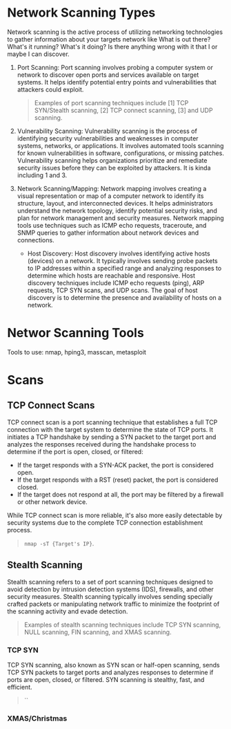 # Network Scanning Types
Network scanning is the active process of utilizing networking technologies to gather information about your targets network like What is out there? What's it running? What's it doing? Is there anything wrong with it that I or maybe I can discover.

1. Port Scanning: Port scanning involves probing a computer system or network to discover open ports and services available on target systems. It helps identify potential entry points and vulnerabilities that attackers could exploit.
     > Examples of port scanning techniques include [1] TCP SYN/Stealth scanning, [2] TCP connect scanning, [3] and UDP scanning.

3. Vulnerability Scanning: Vulnerability scanning is the process of identifying security vulnerabilities and weaknesses in computer systems, networks, or applications. It involves automated tools scanning for known vulnerabilities in software, configurations, or missing patches. Vulnerability scanning helps organizations prioritize and remediate security issues before they can be exploited by attackers. It is kinda including 1 and 3.

4. Network Scanning/Mapping: Network mapping involves creating a visual representation or map of a computer network to identify its structure, layout, and interconnected devices. It helps administrators understand the network topology, identify potential security risks, and plan for network management and security measures. Network mapping tools use techniques such as ICMP echo requests, traceroute, and SNMP queries to gather information about network devices and connections.
   - Host Discovery: Host discovery involves identifying active hosts (devices) on a network. It typically involves sending probe packets to IP addresses within a specified range and analyzing responses to determine which hosts are reachable and responsive. Host discovery techniques include ICMP echo requests (ping), ARP requests, TCP SYN scans, and UDP scans. The goal of host discovery is to determine the presence and availability of hosts on a network.
  
# Networ Scanning Tools
Tools to use: nmap, hping3, masscan, metasploit

# Scans
## TCP Connect Scans
TCP connect scan is a port scanning technique that establishes a full TCP connection with the target system to determine the state of TCP ports. It initiates a TCP handshake by sending a SYN packet to the target port and analyzes the responses received during the handshake process to determine if the port is open, closed, or filtered:
- If the target responds with a SYN-ACK packet, the port is considered open.
- If the target responds with a RST (reset) packet, the port is considered closed.
- If the target does not respond at all, the port may be filtered by a firewall or other network device.

While TCP connect scan is more reliable, it's also more easily detectable by security systems due to the complete TCP connection establishment process.

> `nmap -sT {Target's IP}`.

## Stealth Scanning
Stealth scanning refers to a set of port scanning techniques designed to avoid detection by intrusion detection systems (IDS), firewalls, and other security measures. Stealth scanning typically involves sending specially crafted packets or manipulating network traffic to minimize the footprint of the scanning activity and evade detection. 
  > Examples of stealth scanning techniques include TCP SYN scanning, NULL scanning, FIN scanning, and XMAS scanning.

### TCP SYN 
TCP SYN scanning, also known as SYN scan or half-open scanning, sends TCP SYN packets to target ports and analyzes responses to determine if ports are open, closed, or filtered. SYN scanning is stealthy, fast, and efficient.

> ``
### XMAS/Christmas
